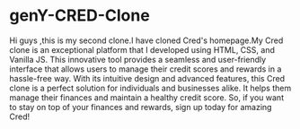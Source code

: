 # genY-CRED-Clone
Hi guys ,this is my second clone.I have cloned Cred's homepage.My Cred clone is an exceptional platform that I developed using HTML, CSS, and Vanilla JS. This innovative tool provides a seamless and user-friendly interface that allows users to manage their credit scores and rewards in a hassle-free way. With its intuitive design and advanced features, this Cred clone is a perfect solution for individuals and businesses alike. It helps them manage their finances and maintain a healthy credit score. So, if you want to stay on top of your finances and rewards, sign up today for amazing Cred!
